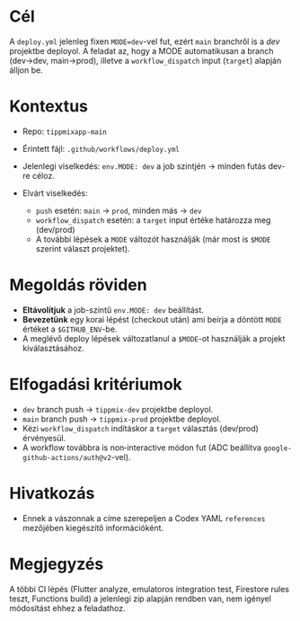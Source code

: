 # Cél

A `deploy.yml` jelenleg fixen `MODE=dev`-vel fut, ezért `main` branchről is a *dev* projektbe deployol. A feladat az, hogy a MODE automatikusan a branch (dev→dev, main→prod), illetve a `workflow_dispatch` input (`target`) alapján álljon be.

# Kontextus

* Repo: `tippmixapp-main`
* Érintett fájl: `.github/workflows/deploy.yml`
* Jelenlegi viselkedés: `env.MODE: dev` a job szintjén → minden futás dev-re céloz.
* Elvárt viselkedés:

  * `push` esetén: `main` → `prod`, minden más → `dev`
  * `workflow_dispatch` esetén: a `target` input értéke határozza meg (dev/prod)
  * A további lépések a `MODE` változót használják (már most is `$MODE` szerint választ projektet).

# Megoldás röviden

* **Eltávolítjuk** a job-szintű `env.MODE: dev` beállítást.
* **Bevezetünk** egy korai lépést (checkout után) ami beírja a döntött `MODE` értéket a `$GITHUB_ENV`-be.
* A meglévő deploy lépések változatlanul a `$MODE`-ot használják a projekt kiválasztásához.

# Elfogadási kritériumok

* `dev` branch push → `tippmix-dev` projektbe deployol.
* `main` branch push → `tippmix-prod` projektbe deployol.
* Kézi `workflow_dispatch` indításkor a `target` választás (dev/prod) érvényesül.
* A workflow továbbra is non‑interactive módon fut (ADC beállítva `google-github-actions/auth@v2`-vel).

# Hivatkozás

* Ennek a vászonnak a címe szerepeljen a Codex YAML `references` mezőjében kiegészítő információként.

# Megjegyzés

A többi CI lépés (Flutter analyze, emulatoros integration test, Firestore rules teszt, Functions build) a jelenlegi zip alapján rendben van, nem igényel módosítást ehhez a feladathoz.
